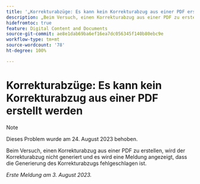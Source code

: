 ```yaml
---
title: '„Korrekturabzüge: Es kann kein Korrekturabzug aus einer PDF erstellt werden“'
description: „Beim Versuch, einen Korrekturabzug aus einer PDF zu erstellen, wird der Korrekturabzug nicht generiert und es wird eine Meldung angezeigt, dass die Generierung des Korrekturabzugs fehlgeschlagen ist.“
hidefromtoc: true
feature: Digital Content and Documents
source-git-commit: ae8e1dab69ba6ef16ea7dc056345f140b80ebc9e
workflow-type: tm+mt
source-wordcount: '78'
ht-degree: 100%

---
```



# Korrekturabzüge: Es kann kein Korrekturabzug aus einer PDF erstellt werden

<!--WF and WFP TOCs-->

>[!NOTE]
>
>Dieses Problem wurde am 24. August 2023 behoben.

Beim Versuch, einen Korrekturabzug aus einer PDF zu erstellen, wird der Korrekturabzug nicht generiert und es wird eine Meldung angezeigt, dass die Generierung des Korrekturabzugs fehlgeschlagen ist.

_Erste Meldung am 3. August 2023._